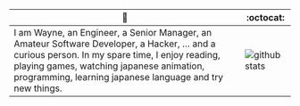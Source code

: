  🙋 | :octocat:
------------ | -------------
I am Wayne, an Engineer, a Senior Manager, an Amateur Software Developer, a Hacker, … and a curious person.  In my spare time, I enjoy reading, playing games, watching japanese animation, programming, learning japanese language and try new things. | ![github stats](https://github-readme-stats.vercel.app/api?username=WayneChang65&show_icons=true&line_height=30)
